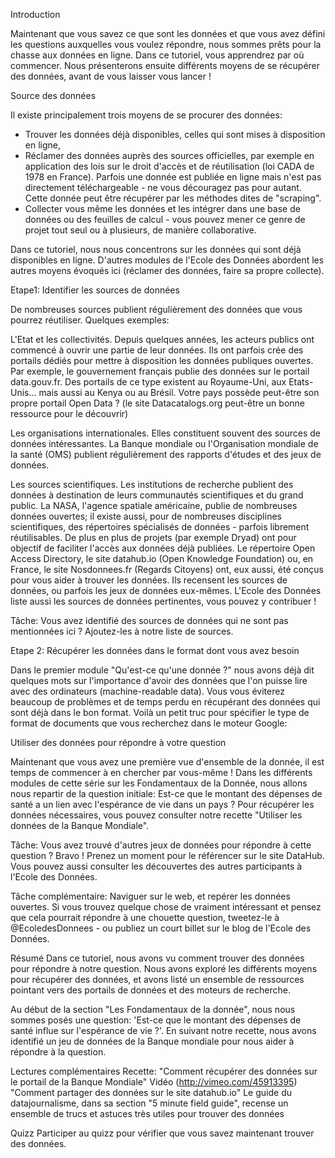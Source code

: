 Introduction

Maintenant que vous savez ce que sont les données et que vous avez défini les questions auxquelles vous voulez répondre, nous sommes prêts pour la chasse aux données en ligne.
Dans ce tutoriel, vous apprendrez par où commencer. Nous présenterons ensuite différents moyens de se récupérer des données, avant de vous laisser vous lancer !

Source des données

Il existe principalement trois moyens de se procurer des données:

- Trouver les données déjà disponibles, celles qui sont mises à disposition en ligne,
- Réclamer des données auprès des sources officielles, par exemple en application des lois sur le droit d'accès et de réutilisation (loi CADA de 1978 en France). Parfois une donnée est publiée en ligne mais n'est pas directement téléchargeable - ne vous découragez pas pour autant. Cette donnée peut être récupérer par les méthodes dites de "scraping".
- Collecter vous même les données et les intégrer dans une base de données ou des feuilles de calcul - vous pouvez mener ce genre de projet tout seul ou à plusieurs, de manière collaborative.

Dans ce tutoriel, nous nous concentrons sur les données qui sont déjà disponibles en ligne. D'autres modules de l'Ecole des Données abordent les autres moyens évoqués ici (réclamer des données, faire sa propre collecte).


Etape1: Identifier les sources de données

De nombreuses sources publient régulièrement des données que vous pourrez réutiliser. Quelques exemples:

L'Etat et les collectivités. Depuis quelques années, les acteurs publics ont commencé à ouvrir une partie de leur données. Ils ont parfois crée des portails dédiés pour mettre à disposition les données publiques ouvertes. Par exemple, le gouvernement français publie des données sur le portail data.gouv.fr. Des portails de ce type existent au Royaume-Uni, aux Etats-Unis... mais aussi au Kenya ou au Brésil. Votre pays possède peut-être son propre portail Open Data ? (le site Datacatalogs.org peut-être un bonne ressource pour le découvrir) 

Les organisations internationales. Elles constituent souvent des sources de données intéressantes. La Banque mondiale ou l'Organisation mondiale de la santé (OMS) publient régulièrement des rapports d'études et des jeux de données.

Les sources scientifiques. Les institutions de recherche publient des données à destination de leurs communautés scientifiques et du grand public. La NASA, l'agence spatiale américaine, publie de nombreuses données ouvertes; il existe aussi, pour de nombreuses disciplines scientifiques,  des répertoires spécialisés de données - parfois librement réutilisables. De plus en plus de projets (par exemple Dryad) ont pour objectif de faciliter l'accès aux données déjà publiées.
Le répertoire Open Access Directory, le site datahub.io (Open Knowledge Foundation) ou, en France, le site Nosdonnees.fr (Regards Citoyens) ont, eux aussi, été conçus pour vous aider à trouver les données.
Ils recensent les sources de données, ou parfois les jeux de données eux-mêmes. L'Ecole des Données liste aussi les sources de données pertinentes, vous pouvez y contribuer !

Tâche:  Vous avez identifié des sources de données qui ne sont pas mentionnées ici ? Ajoutez-les à notre liste de sources.

Etape 2: Récupérer les données dans le format dont vous avez besoin

Dans le premier module "Qu'est-ce qu'une donnée ?" nous avons déjà dit quelques mots sur l'importance d'avoir des données que l'on puisse lire avec des ordinateurs (machine-readable data). Vous vous éviterez beaucoup de problèmes et de temps perdu en récupérant des données qui sont déjà dans le bon format. Voilà un petit truc pour spécifier le type de format de documents que vous recherchez dans le moteur Google: 


Utiliser des données pour répondre à votre question

Maintenant que vous avez une première vue d'ensemble de la donnée, il est temps de commencer à en chercher par vous-même ! Dans les différents modules de cette série sur les Fondamentaux de la Donnée, nous allons nous repartir de la question initiale: Est-ce que le montant des dépenses de santé a un lien avec l'espérance de vie dans un pays ?
Pour récupérer les données nécessaires, vous pouvez consulter notre recette "Utiliser les données de la Banque Mondiale".

Tâche: Vous avez trouvé d'autres jeux de données pour répondre à cette question ? Bravo ! Prenez un moment pour le référencer sur le site DataHub. Vous pouvez aussi consulter les découvertes des autres participants à l'Ecole des Données.

Tâche complémentaire: Naviguer sur le web, et repérer les données ouvertes. Si vous trouvez quelque chose de vraiment intéressant et pensez que cela pourrait répondre à une chouette question, tweetez-le à @EcoledesDonnees - ou publiez un court billet sur le blog de l'Ecole des Données.

Résumé
Dans ce tutoriel, nous avons vu comment trouver des données pour répondre à notre question. Nous avons exploré les différents moyens pour récupérer des données, et avons listé un ensemble de ressources pointant vers des portails de données et des moteurs de recherche.

Au début de la section "Les Fondamentaux de la donnée", nous nous sommes posés une question: 'Est-ce que le montant des dépenses de santé influe sur l'espérance de vie ?'. En suivant notre recette, nous avons identifié un jeu de données de la Banque mondiale pour nous aider à répondre à la question.

Lectures complémentaires
Recette: "Comment récupérer des données sur le portail de la Banque Mondiale"
Vidéo (http://vimeo.com/45913395) "Comment partager des données sur le site datahub.io"
Le guide du datajournalisme, dans sa section "5 minute field guide", recense un ensemble de trucs et astuces très utiles pour trouver des données

Quizz
Participer au quizz pour vérifier que vous savez maintenant trouver des données.
